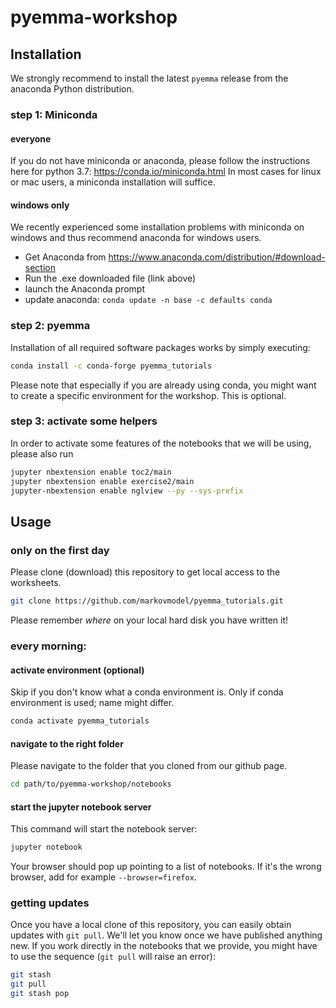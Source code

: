 # pyemma-workshop
## Installation
We strongly recommend to install the latest `pyemma` release from the anaconda Python distribution.
### step 1: Miniconda
#### everyone
If you do not have miniconda or anaconda, please follow the instructions here for python 3.7:
https://conda.io/miniconda.html
In most cases for linux or mac users, a miniconda installation will suffice.

#### windows only
We recently experienced some installation problems with miniconda on windows and thus recommend anaconda for windows users.
- Get Anaconda from https://www.anaconda.com/distribution/#download-section
- Run the .exe downloaded file (link above)
- launch the Anaconda prompt
- update anaconda: `conda update -n base -c defaults conda`

### step 2: pyemma
Installation of all required software packages works by simply executing:

```bash
conda install -c conda-forge pyemma_tutorials
```

Please note that especially if you are already using conda, you might want to create a specific environment for the workshop. This is optional.

### step 3: activate some helpers
In order to activate some features of the notebooks that we will be using, please also run
```bash
jupyter nbextension enable toc2/main
jupyter nbextension enable exercise2/main
jupyter-nbextension enable nglview --py --sys-prefix
```

## Usage
### only on the first day
Please clone (download) this repository to get local access to the worksheets.

```bash
git clone https://github.com/markovmodel/pyemma_tutorials.git
```
Please remember *where* on your local hard disk you have written it!

### every morning:

#### activate environment (optional) 
Skip if you don't know what a conda environment is. Only if conda environment is used; name might differ.
``` bash
conda activate pyemma_tutorials
```

#### navigate to the right folder
Please navigate to the folder that you cloned from our github page.
```bash
cd path/to/pyemma-workshop/notebooks
```

#### start the jupyter notebook server
This command will start the notebook server:
```bash
jupyter notebook
```

Your browser should pop up pointing to a list of notebooks. If it's the wrong browser, add for example `--browser=firefox`.

### getting updates
Once you have a local clone of this repository, you can easily obtain updates with `git pull`. 
We'll let you know once we have published anything new.
If you work directly in the notebooks that we provide, you might have to use the sequence (`git pull` will raise an error):
```bash
git stash
git pull
git stash pop
```
